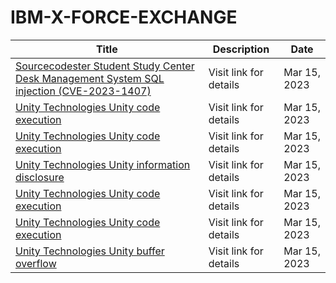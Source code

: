 

# IBM-X-FORCE-EXCHANGE

 |Title|Description|Date|
 |---|---|---|
 |[Sourcecodester Student Study Center Desk Management System SQL injection (CVE-2023-1407)](https://exchange.xforce.ibmcloud.com/activity/list?filter=Vulnerabilities)|Visit link for details|Mar 15, 2023|
 |[Unity Technologies Unity code execution](https://exchange.xforce.ibmcloud.com/activity/list?filter=Vulnerabilities)|Visit link for details|Mar 15, 2023|
 |[Unity Technologies Unity code execution](https://exchange.xforce.ibmcloud.com/activity/list?filter=Vulnerabilities)|Visit link for details|Mar 15, 2023|
 |[Unity Technologies Unity information disclosure](https://exchange.xforce.ibmcloud.com/activity/list?filter=Vulnerabilities)|Visit link for details|Mar 15, 2023|
 |[Unity Technologies Unity code execution](https://exchange.xforce.ibmcloud.com/activity/list?filter=Vulnerabilities)|Visit link for details|Mar 15, 2023|
 |[Unity Technologies Unity code execution](https://exchange.xforce.ibmcloud.com/activity/list?filter=Vulnerabilities)|Visit link for details|Mar 15, 2023|
 |[Unity Technologies Unity buffer overflow](https://exchange.xforce.ibmcloud.com/activity/list?filter=Vulnerabilities)|Visit link for details|Mar 15, 2023|
 